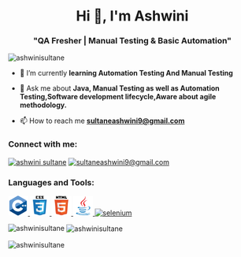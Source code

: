 <h1 align="center">Hi 👋, I'm Ashwini</h1>
<h3 align="center">"QA Fresher | Manual Testing & Basic Automation"</h3>

<p align="left"> <img src="https://komarev.com/ghpvc/?username=ashwinisultane&label=Profile%20views&color=0e75b6&style=flat" alt="ashwinisultane" /> </p>

- 🌱 I’m currently **learning Automation Testing And Manual Testing**

- 💬 Ask me about **Java, Manual Testing as well as Automation Testing,Software development lifecycle,Aware about agile methodology.**

- 📫 How to reach me **sultaneashwini9@gmail.com**

<h3 align="left">Connect with me:</h3>
<p align="left">
<a href="https://linkedin.com/in/ashwini sultane" target="blank"><img align="center" src="https://raw.githubusercontent.com/rahuldkjain/github-profile-readme-generator/master/src/images/icons/Social/linked-in-alt.svg" alt="ashwini sultane" height="30" width="40" /></a>
<a href="https://instagram.com/sultaneashwini9@gmail.com" target="blank"><img align="center" src="https://raw.githubusercontent.com/rahuldkjain/github-profile-readme-generator/master/src/images/icons/Social/instagram.svg" alt="sultaneashwini9@gmail.com" height="30" width="40" /></a>
</p>

<h3 align="left">Languages and Tools:</h3>
<p align="left"> <a href="https://www.w3schools.com/cpp/" target="_blank" rel="noreferrer"> <img src="https://raw.githubusercontent.com/devicons/devicon/master/icons/cplusplus/cplusplus-original.svg" alt="cplusplus" width="40" height="40"/> </a> <a href="https://www.w3schools.com/css/" target="_blank" rel="noreferrer"> <img src="https://raw.githubusercontent.com/devicons/devicon/master/icons/css3/css3-original-wordmark.svg" alt="css3" width="40" height="40"/> </a> <a href="https://www.w3.org/html/" target="_blank" rel="noreferrer"> <img src="https://raw.githubusercontent.com/devicons/devicon/master/icons/html5/html5-original-wordmark.svg" alt="html5" width="40" height="40"/> </a> <a href="https://www.java.com" target="_blank" rel="noreferrer"> <img src="https://raw.githubusercontent.com/devicons/devicon/master/icons/java/java-original.svg" alt="java" width="40" height="40"/> </a> <a href="https://www.selenium.dev" target="_blank" rel="noreferrer"> <img src="https://raw.githubusercontent.com/detain/svg-logos/780f25886640cef088af994181646db2f6b1a3f8/svg/selenium-logo.svg" alt="selenium" width="40" height="40"/> </a> </p>

<p><img align="left" src="https://github-readme-stats.vercel.app/api/top-langs?username=ashwinisultane&show_icons=true&locale=en&layout=compact" alt="ashwinisultane" /></p>

<p>&nbsp;<img align="center" src="https://github-readme-stats.vercel.app/api?username=ashwinisultane&show_icons=true&locale=en" alt="ashwinisultane" /></p>

<p><img align="center" src="https://github-readme-streak-stats.herokuapp.com/?user=ashwinisultane&" alt="ashwinisultane" /></p>
